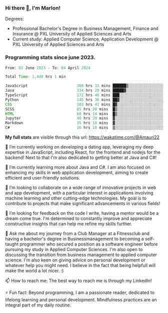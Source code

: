 
### Hi there 👋, I'm Marlon!

Degrees: 
- Professional Bachelor's Degree in Business Management, Finance and Insurance @ PXL University of Applied Sciences and Arts
- Current study: Applied Computer Science, Application Development @ PXL University of Applied Sciences and Arts

### Programming stats since june 2023.
<!--START_SECTION:waka-->

```java
From: 02 June 2023 - To: 04 April 2024

Total Time: 1,448 hrs 1 min

JavaScript                      360 hrs 32 mins ██████▒░░░░░░░░░░░░░░░░░░   24.84 %
Java                            334 hrs 20 mins █████▓░░░░░░░░░░░░░░░░░░░   23.03 %
TypeScript                      172 hrs 46 mins ███░░░░░░░░░░░░░░░░░░░░░░   11.90 %
Python                          145 hrs 36 mins ██▓░░░░░░░░░░░░░░░░░░░░░░   10.03 %
CSS                             103 hrs 41 mins █▓░░░░░░░░░░░░░░░░░░░░░░░   07.14 %
SCSS                            85 hrs 28 mins  █▒░░░░░░░░░░░░░░░░░░░░░░░   05.89 %
HTML                            68 hrs 14 mins  █▒░░░░░░░░░░░░░░░░░░░░░░░   04.70 %
Jupyter                         40 hrs 20 mins  ▓░░░░░░░░░░░░░░░░░░░░░░░░   02.78 %
Markdown                        35 hrs 10 mins  ▓░░░░░░░░░░░░░░░░░░░░░░░░   02.42 %
C#                              16 hrs 18 mins  ▒░░░░░░░░░░░░░░░░░░░░░░░░   01.12 %
```

<!--END_SECTION:waka-->
**My full stats** are visible through this url: https://wakatime.com/@Amauri22



🔭 I’m currently working on developing a dating app, leveraging my deep expertise in JavaScript, including React, for the frontend and nodejs for the backend! Next to that I'm also dedicated to getting better at Java and C#!

🌱 I’m currently learning more about Java and C#. I am also focused on enhancing my skills in web application development, aiming to create efficient and user-friendly solutions.

👯 I’m looking to collaborate on a wide range of innovative projects in web and app development, with a particular interest in applications involving machine learning and other cutting-edge technologies. My goal is to contribute to projects that make significant advancements in various fields!

🤔 I’m looking for feedback on the code I write, having a mentor would be a dream come true. I'm determined to constantly improve and appreciate constructive insights that can help me refine my skills further.

💬 Ask me about my journey from a Club Manager at a Fitnessclub and having a bachelor's degree in Businessmanagement to becoming a self-taught programmer who secured a position as a software engineer before pursuing my study in Applied Computer Sciences. I'm also open to discussing the transition from business management to applied computer science. I'm also keen on giving advice on personal development or whatever help you might need. I believe in the fact that being helpfull will make the world a lot nicer. :)

📫 How to reach me: The best way to reach me is through my LinkedIn!

⚡ Fun fact: Beyond programming, I am a passionate reader, dedicated to lifelong learning and personal development. Mindfulness practices are an integral part of my daily routine.


